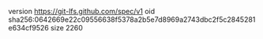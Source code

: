 version https://git-lfs.github.com/spec/v1
oid sha256:0642669e22c09556638f5378a2b5e7d8969a2743dbc2f5c2845281e634cf9526
size 2260
